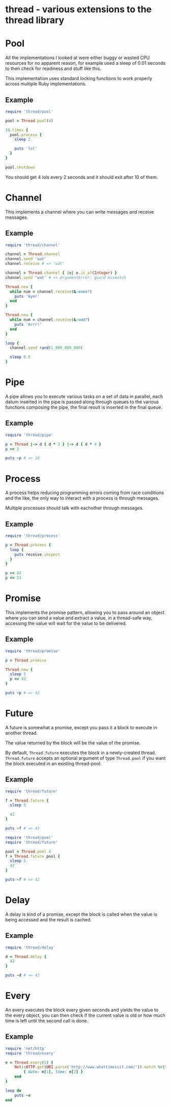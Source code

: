 thread - various extensions to the thread library
=================================================

Pool
====
All the implementations I looked at were either buggy or wasted CPU resources
for no apparent reason, for example used a sleep of 0.01 seconds to then check for
readiness and stuff like this.

This implementation uses standard locking functions to work properly across multiple Ruby
implementations.

Example
-------

```ruby
require 'thread/pool'

pool = Thread.pool(4)

10.times {
  pool.process {
    sleep 2

    puts 'lol'
  }
}

pool.shutdown
```

You should get 4 lols every 2 seconds and it should exit after 10 of them.

Channel
=======
This implements a channel where you can write messages and receive messages.

Example
-------

```ruby
require 'thread/channel'

channel = Thread.channel
channel.send 'wat'
channel.receive # => 'wat'

channel = Thread.channel { |o| o.is_a?(Integer) }
channel.send 'wat' # => ArgumentError: guard mismatch

Thread.new {
  while num = channel.receive(&:even?)
    puts 'Aye!'
  end
}

Thread.new {
  while num = channel.receive(&:odd?)
    puts 'Arrr!'
  end
}

loop {
  channel.send rand(1_000_000_000)

  sleep 0.5
}
```

Pipe
====
A pipe allows you to execute various tasks on a set of data in parallel,
each datum inserted in the pipe is passed along through queues to the various
functions composing the pipe, the final result is inserted in the final queue.

Example
-------

```ruby
require 'thread/pipe'

p = Thread |-> d { d * 2 } |-> d { d * 4 }
p << 2

puts ~p # => 16
```

Process
=======
A process helps reducing programming errors coming from race conditions and the
like, the only way to interact with a process is through messages.

Multiple processes should talk with eachother through messages.

Example
-------

```ruby
require 'thread/process'

p = Thread.process {
  loop {
    puts receive.inspect
  }
}

p << 42
p << 23
```

Promise
=======
This implements the promise pattern, allowing you to pass around an object
where you can send a value and extract a value, in a thread-safe way, accessing
the value will wait for the value to be delivered.

Example
-------

```ruby
require 'thread/promise'

p = Thread.promise

Thread.new {
  sleep 5
  p << 42
}

puts ~p # => 42
```

Future
======
A future is somewhat a promise, except you pass it a block to execute in
another thread.

The value returned by the block will be the value of the promise.

By default, `Thread.future` executes the block in a newly-created thread.  `Thread.future` accepts an optional argument of type `Thread.pool` if you want the block executed in an existing thread-pool.

Example
-------

```ruby
require 'thread/future'

f = Thread.future {
  sleep 5

  42
}

puts ~f # => 42
```

```ruby
require 'thread/pool'
require 'thread/future'

pool = Thread.pool 4
f = Thread.future pool {
  sleep 5
  42
}

puts ~f # => 42
```

Delay
=====
A delay is kind of a promise, except the block is called when the value is
being accessed and the result is cached.

Example
-------

```ruby
require 'thread/delay'

d = Thread.delay {
  42
}

puts ~d # => 42
```

Every
=====
An every executes the block every given seconds and yields the value to the
every object, you can then check if the current value is old or how much time
is left until the second call is done.

Example
-------

```ruby
require 'net/http'
require 'thread/every'

e = Thread.every(5) {
	Net::HTTP.get(URI.parse('http://www.whattimeisit.com/')).match %r{<B>(.*?)<BR>\s+(.*?)</B>}m do |m|
		{ date: m[1], time: m[2] }
	end
}

loop do
	puts ~e
end
```
